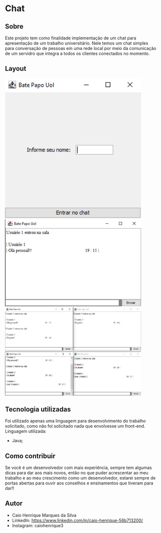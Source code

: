 # Chat

## Sobre
Este projeto tem como finalidade implementação de um chat para apresentação de
um trabalho universitário.
Nele temos um chat simples para conversação de pessoas em uma rede local por
meio da comunicação de um servidro que integra a todos os clientes conectados
no momento. 

## Layout
<img width="450" heigth="500" src="src/images/image1.png"> 
<img width="450" heigth="500" src="src/images/image2.png"> 
<img width="450" heigth="500" src="src/images/image3.png"> 
<img width="450" heigth="500" src="src/images/image4.png"> 

## Tecnologia utilizadas
Foi utilizado apenas uma linguagem para desenvolvimento do trabalho solicitado,
como não foi solicitado nada que envolvesse um front-end. Linguagem utilizada:
 
 - Java;

## Como contribuir
Se você é um desenvolvedor com mais experiência, sempre tem algumas dicas para dar aos mais novos,
então no que puder acrescentar ao meu trabalho e ao meu crescimento como um desenvolvedor, estarei 
sempre de portas abertas para ouvir aos conselhos e ensinamentos que tiveram para dar!!

## Autor 
 - Caio Henrique Marques da Silva
 - LinkedIn: https://www.linkedin.com/in/caio-henrique-56b713200/
 - Instagram: caiohenrique3
